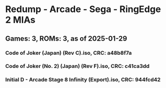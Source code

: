 # Redump - Arcade - Sega - RingEdge 2 MIAs
## Games: 3, ROMs: 3, as of 2025-01-29
### Code of Joker (Japan) (Rev C).iso, CRC: a48b8f7a
### Code of Joker (No. 2) (Japan) (Rev F).iso, CRC: c41ca3dd
### Initial D - Arcade Stage 8 Infinity (Export).iso, CRC: 944fcd42
